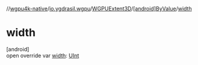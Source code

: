 //[wgpu4k-native](../../../../index.md)/[io.ygdrasil.wgpu](../../index.md)/[WGPUExtent3D](../index.md)/[[android]ByValue](index.md)/[width](width.md)

# width

[android]\
open override var [width](width.md): [UInt](https://kotlinlang.org/api/core/kotlin-stdlib/kotlin/-u-int/index.html)